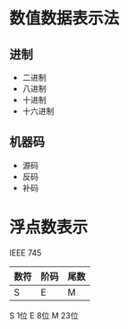 <!--
 * @Descripttion: 
 * @version: 
 * @Author: WangQing
 * @email: 2749374330@qq.com
 * @Date: 2019-12-23 17:26:42
 * @LastEditors  : WangQing
 * @LastEditTime : 2019-12-23 17:48:25
 -->
# 数值数据表示法

## 进制

- 二进制
- 八进制
- 十进制
- 十六进制

## 机器码

- 源码
- 反码
- 补码

# 浮点数表示

IEEE 745

数符|阶码|尾数|
-|-|-|
S|E|M|

S 1位
E 8位
M 23位
